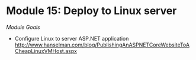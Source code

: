 # Module 15: Deploy to Linux server

*Module Goals*
- Configure Linux to server ASP.NET  application 
http://www.hanselman.com/blog/PublishingAnASPNETCoreWebsiteToACheapLinuxVMHost.aspx